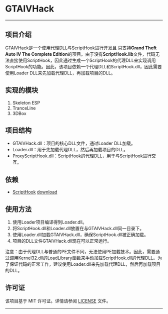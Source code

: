 # GTAIVHack

---

## 项目介绍
GTAIVHack是一个使用代理DLL与ScriptHook进行开发且 只支持**Grand Theft Auto IV The Complete Edition**的项目。由于没有**ScriptHook.lib**文件，代码无法直接使用ScriptHook，因此通过生成一个ScriptHook的代理DLL来实现调用ScriptHook的功能。因此，该项目依赖一个代理DLL和ScriptHook.dll，因此需要使用Loader DLL来先加载代理DLL，再加载项目的DLL。
## 实现的模块
1. Skeleton ESP
2. TranceLine
3. 3DBox

## 项目结构
- GTAIVHack.dll：项目的核心DLL文件，通过Loader DLL加载。
- Loader.dll：用于先加载代理DLL，然后再加载项目的DLL。
- ProxyScriptHook.dll：ScriptHook的代理DLL，用于与ScriptHook进行交互。

## 依赖
-  [ScriptHook](https://www.lcpdfr.com/downloads/gta4mods/g17media/26726-compatibility-patch-for-gta-iv-complete-edition/)   [download](https://fileservice.gtainside.com/downloads/ftpl/1614788383_GTA%20IV%20Complete%20Edition%20ASI%20Loader%20plus%20ScriptHook.zip)

## 使用方法
1. 使用Loader项目编译得到Loader.dll。
2. 将ScriptHook.dll和Loader.dll放置在与GTAIVHack.dll同一目录下。
3. 使用Loader.dll加载GTAIVHack.dll，确保ScriptHook.dll被正确加载。
4. 项目的DLL文件GTAIVHack.dll现在可以正常运行。

注意：由于代理DLL与普通的PE文件不同，无法使用PE加载技术。因此，需要通过调用Kernel32.dll的LoadLibrary函数来手动加载ScriptHook.dll的代理DLL。为了保证代码的正常工作，建议使用Loader.dll来先加载代理DLL，然后再加载项目的DLL。

## 许可证
该项目基于 MIT 许可证。详情请参阅 [LICENSE](LICENSE) 文件。

---


